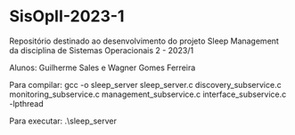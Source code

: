 # SisOpII-2023-1
Repositório destinado ao desenvolvimento do projeto Sleep Management da disciplina de Sistemas Operacionais 2 - 2023/1

Alunos: Guilherme Sales e Wagner Gomes Ferreira

Para compilar:
    gcc -o sleep_server sleep_server.c discovery_subservice.c monitoring_subservice.c management_subservice.c interface_subservice.c -lpthread

Para executar:
    .\sleep_server